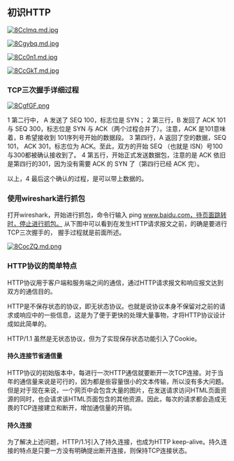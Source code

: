 ##  初识HTTP

[![8Cclmq.md.jpg](https://s2.ax1x.com/2020/03/10/8Cclmq.md.jpg)](https://imgchr.com/i/8Cclmq)

[![8Cgybq.md.jpg](https://s2.ax1x.com/2020/03/10/8Cgybq.md.jpg)](https://imgchr.com/i/8Cgybq)

[![8Cc0n1.md.jpg](https://s2.ax1x.com/2020/03/10/8Cc0n1.md.jpg)](https://imgchr.com/i/8Cc0n1)

[![8CcGkT.md.jpg](https://s2.ax1x.com/2020/03/10/8CcGkT.md.jpg)](https://imgchr.com/i/8CcGkT)


### TCP三次握手详细过程

[![8CgfGF.png](https://s2.ax1x.com/2020/03/10/8CgfGF.png)](https://imgchr.com/i/8CgfGF)

1 第二行中， A 发送了 SEQ 100，标志位是 SYN；
2 第三行，B 发回了 ACK 101 与 SEQ 300，标志位是 SYN 与 ACK（两个过程合并了）。注意，ACK 是101意味着，B 希望接收到 101序列号开始的数据段。
3 第四行，A 返回了空的数据，SEQ 101， ACK 301，标志位为 ACK。至此，双方的开始 SEQ （也就是 ISN）号100与300都被确认接收到了。
4 第五行，开始正式发送数据包，注意的是 ACK 依旧是第四行的301，因为没有需要 ACK 的 SYN 了（第四行已经 ACK 完）。

以上，4 最后这个确认的过程，是可以带上数据的。

### 使用wireshark进行抓包
打开wireshark，开始进行抓包，命令行输入 ping www.baidu.com，待页面跳转时，停止进行抓包。
从下图中可以看到在发生HTTP请求报文之前，的确是要进行TCP三次握手的，
握手过程就是前面所述。

[![8CocZQ.md.png](https://s2.ax1x.com/2020/03/10/8CocZQ.md.png)](https://imgchr.com/i/8CocZQ)

### HTTP协议的简单特点
HTTP协议用于客户端和服务端之间的通信，通过HTTP请求报文和响应报文达到双方的通信目的。

HTTP是不保存状态的协议，即无状态协议。也就是说协议本身不保留对之前的请求或响应中的一些信息，这是为了便于更快的处理大量事物，才将HTTP协议设计成如此简单的。

HTTP/1.1 虽然是无状态协议，但为了实现保存状态功能引入了Cookie。

#### 持久连接节省通信量
HTTP协议的初始版本中，每进行一次HTTP通信就要断开一次TCP连接。对于当年的通信量来说是可行的，因为都是些容量很小的文本传输，所以没有多大问题。
但是对于现在来说，一个网页中会包含大量的图片，在发送请求访问HTML页面资源的同时，也会请求该HTML页面包含的其他资源。因此，每次的请求都会造成无畏的TCP连接建立和断开，增加通信量的开销。
#### 持久连接
为了解决上述问题，HTTP/1.1引入了持久连接，也成为HTTP keep-alive。持久连接的特点是只要一方没有明确提出断开连接，则保持TCP连接状态。


